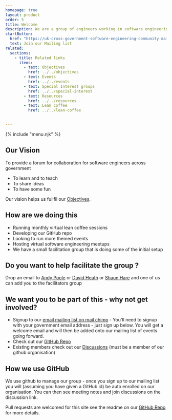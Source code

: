 ```yaml
---
homepage: true
layout: product
order: 5
title: Welcome
description: We are a group of engineers working in software engineering across government, some of us are hands on developers, others working in other technical or management roles.
startButton:
  href: "https://uk-cross-government-software-engineering-community.mailchimpsites.com/"
  text: Join our Mailing list
related:
  sections:
    - title: Related links
      items:
        - text: Objectives
          href: ../../objectives
        - text: Events
          href: ../../events
        - text: Special Interest groups
          href: ../../special-interest
        - text: Resources 
          href: ../../resources
        - text: Lean Coffee
          href: ../../lean-coffee
        

---
```

{% include "menu.njk" %}


## Our Vision
To provide a forum for collaboration for software engineers across government
*	To learn and to teach
*	To share ideas
*	To have some fun

Our vision helps us fullfil our  [Objectives](/objectives).

## How are we doing this
*	Running monthly virtual lean coffee sessions 
*	Developing our GitHub repo
*	Looking to run more themed events 
*	Hosting virtual software engineering meetups
*	We have a small facilitation group that is doing some of the initial setup

## Do you want to help facilitate the group ?
Drop an email to [Andy Poole](mailto:Andy.Poole@ukho.gov.uk) or [David Heath](mailto:david.heath@digital.cabinet-office.gov.uk) or [Shaun Hare](mailto:shaun.hare@dvsa.gov.uk) and one of us can add you to the facilitators group

## We want you to be part of this - why not get involved?
*	Signup to our [email mailing list on mail chimp](https://uk-cross-government-software-engineering-community.mailchimpsites.com/) - You'll need to signup with your government email address - just sign up below.
You will get a welcome email and will then be added onto our mailing list of events going forward.
* Check out our [GitHub Repo](https://github.com/uk-x-gov-software-community/)
* Existing members check out our [Discussions](https://github.com/uk-x-gov-software-community/community-space/discussions) (must be a member of our github organisation)

## How we use GitHub
We use github to manage our group - once you sign up to our mailing list you will (assuming you have given a GitHub id) be auto enrolled on our organisation. You can then see meeting notes and join discussions on the discussion link.

Pull requests are welcomed for this site see the readme on our [GitHub Repo](https://github.com/uk-x-gov-software-community/) for more details.



